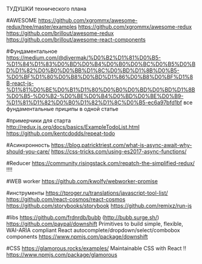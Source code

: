 ТУДУШКИ технического плана

#AWESOME
https://github.com/xgrommx/awesome-redux/tree/master/examples
https://github.com/xgrommx/awesome-redux
https://github.com/brillout/awesome-redux
https://github.com/brillout/awesome-react-components

#Фундаментальное
https://medium.com/@divermak/%D0%B2%D1%81%D0%B5-%D1%84%D1%83%D0%BD%D0%B4%D0%B0%D0%BC%D0%B5%D0%BD%D1%82%D0%B0%D0%BB%D1%8C%D0%BD%D1%8B%D0%B5-%D0%BF%D1%80%D0%B8%D0%BD%D1%86%D0%B8%D0%BF%D1%8B-react-js-%D1%81%D0%BE%D0%B1%D1%80%D0%B0%D0%BD%D0%BD%D1%8B%D0%B5-%D0%B2-%D0%BE%D0%B4%D0%BD%D0%BE%D0%B9-%D1%81%D1%82%D0%B0%D1%82%D1%8C%D0%B5-ec6a97bfd1bf все фундаментальные приципы в одной статье

#примерчики для старта
http://redux.js.org/docs/basics/ExampleTodoList.html
https://github.com/kentcdodds/repeat-todo




#Асинхронность
https://blog.patricktriest.com/what-is-async-await-why-should-you-care/
https://css-tricks.com/using-es2017-async-functions/




#Reducer
https://community.risingstack.com/repatch-the-simplified-redux/  !!!!


#WEB worker
https://github.com/kwolfy/webworker-promise


#инструменты
https://tproger.ru/translations/javascript-tool-list/
https://github.com/react-cosmos/react-cosmos
https://github.com/storybooks/storybook
https://github.com/remixz/run-js


#libs
https://github.com/frdnrdb/bubb (http://bubb.surge.sh/)
https://github.com/paypal/downshift Primitives to build simple, flexible, WAI-ARIA compliant React autocomplete/dropdown/select/combobox components
https://www.npmjs.com/package/downshift



#CSS
https://glamorous.rocks/examples/ Maintainable CSS with React !! https://www.npmjs.com/package/glamorous



